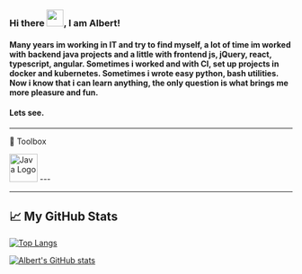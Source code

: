 ### Hi there <img src="https://raw.githubusercontent.com/MartinHeinz/MartinHeinz/master/wave.gif" width="30px">, I am Albert!

#### Many years im working in IT and try to find myself, a lot of time im worked with backend java projects and a little with frontend js, jQuery, react, typescript, angular. Sometimes i worked and with CI, set up projects in docker and kubernetes. Sometimes i wrote easy python, bash utilities. Now i know that i can learn anything, the only question is what brings me more pleasure and fun.
#### Lets see.
---

🧰 Toolbox

<img src="https://cdn.worldvectorlogo.com/logos/java-14.svg" alt="Java Logo" width="50"/>
---

---

## &#x1f4c8; My GitHub Stats

[![Top Langs](https://github-readme-stats.vercel.app/api/top-langs/?username=dev6-7&hide=html,css&theme=dracula)](https://github.com/anuraghazra/github-readme-stats)

[![Albert's GitHub stats](https://github-readme-stats.vercel.app/api?username=dev6-7&theme=dracula)](https://github.com/anuraghazra/github-readme-stats)


<!--
**dev6-7/dev6-7** is a ✨ _special_ ✨ repository because its `README.md` (this file) appears on your GitHub profile.

Here are some ideas to get you started:

- 🔭 I’m currently working on ...
- 🌱 I’m currently learning ...
- 👯 I’m looking to collaborate on ...
- 🤔 I’m looking for help with ...
- 💬 Ask me about ...
- 📫 How to reach me: ...
- 😄 Pronouns: ...
- ⚡ Fun fact: ...
-->
